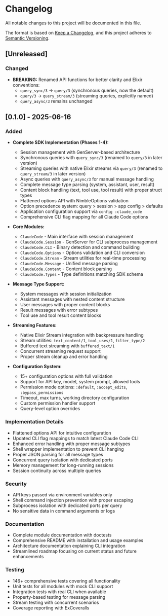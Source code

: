 # Changelog

All notable changes to this project will be documented in this file.

The format is based on [Keep a Changelog](https://keepachangelog.com/en/1.0.0/),
and this project adheres to [Semantic Versioning](https://semver.org/spec/v2.0.0.html).

## [Unreleased]

### Changed
- **BREAKING:** Renamed API functions for better clarity and Elixir conventions:
  - `query_sync/3` → `query/3` (synchronous queries, now the default)
  - `query/3` → `query_stream/3` (streaming queries, explicitly named)
  - `query_async/3` remains unchanged

## [0.1.0] - 2025-06-16

### Added
- **Complete SDK Implementation (Phases 1-4):**
  - Session management with GenServer-based architecture
  - Synchronous queries with `query_sync/3` (renamed to `query/3` in later version)
  - Streaming queries with native Elixir streams via `query/3` (renamed to `query_stream/3` in later version)
  - Async queries with `query_async/3` for manual message handling
  - Complete message type parsing (system, assistant, user, result)
  - Content block handling (text, tool use, tool result) with proper struct types
  - Flattened options API with NimbleOptions validation
  - Option precedence system: query > session > app config > defaults
  - Application configuration support via `config :claude_code`
  - Comprehensive CLI flag mapping for all Claude Code options

- **Core Modules:**
  - `ClaudeCode` - Main interface with session management
  - `ClaudeCode.Session` - GenServer for CLI subprocess management  
  - `ClaudeCode.CLI` - Binary detection and command building
  - `ClaudeCode.Options` - Options validation and CLI conversion
  - `ClaudeCode.Stream` - Stream utilities for real-time processing
  - `ClaudeCode.Message` - Unified message parsing
  - `ClaudeCode.Content` - Content block parsing
  - `ClaudeCode.Types` - Type definitions matching SDK schema

- **Message Type Support:**
  - System messages with session initialization
  - Assistant messages with nested content structure
  - User messages with proper content blocks
  - Result messages with error subtypes
  - Tool use and tool result content blocks

- **Streaming Features:**
  - Native Elixir Stream integration with backpressure handling
  - Stream utilities: `text_content/1`, `tool_uses/1`, `filter_type/2`
  - Buffered text streaming with `buffered_text/1`
  - Concurrent streaming request support
  - Proper stream cleanup and error handling

- **Configuration System:**
  - 15+ configuration options with full validation
  - Support for API key, model, system prompt, allowed tools
  - Permission mode options: `:default`, `:accept_edits`, `:bypass_permissions`
  - Timeout, max turns, working directory configuration
  - Custom permission handler support
  - Query-level option overrides

### Implementation Details
- Flattened options API for intuitive configuration
- Updated CLI flag mappings to match latest Claude Code CLI
- Enhanced error handling with proper message subtypes
- Shell wrapper implementation to prevent CLI hanging
- Proper JSON parsing for all message types
- Concurrent query isolation with dedicated ports
- Memory management for long-running sessions
- Session continuity across multiple queries

### Security
- API keys passed via environment variables only
- Shell command injection prevention with proper escaping
- Subprocess isolation with dedicated ports per query
- No sensitive data in command arguments or logs

### Documentation
- Complete module documentation with doctests
- Comprehensive README with installation and usage examples
- Architecture documentation explaining CLI integration
- Streamlined roadmap focusing on current status and future enhancements

### Testing
- 146+ comprehensive tests covering all functionality
- Unit tests for all modules with mock CLI support
- Integration tests with real CLI when available
- Property-based testing for message parsing
- Stream testing with concurrent scenarios
- Coverage reporting with ExCoveralls


